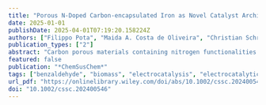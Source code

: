 ```yaml
---
title: "Porous N-Doped Carbon-encapsulated Iron as Novel Catalyst Architecture for the Electrocatalytic Hydrogenation of Benzaldehyde"
date: 2025-01-01
publishDate: 2025-04-01T07:19:20.158224Z
authors: ["Filippo Pota", "Maida A. Costa de Oliveira", "Christian Schröder", "Marc Brunet Cabré", "Hugo Nolan", "Aran Rafferty", "Olivier Jeannin", "Franck Camerel", "James A. Behan", "Frédéric Barrière", "Paula E. Colavita"]
publication_types: ["2"]
abstract: "Carbon porous materials containing nitrogen functionalities and encapsulated iron-based active sites have been suggested as electrocatalysts for energy conversion, however their applications to the hydrogenation of organic substrates via electrocatalytic hydrogenation (ECH) remain unexplored. Herein, we report on a Fe@C:N material synthesized with an adapted annealing procedure and tested as electrocatalyst for the hydrogenation of benzaldehyde. Using different concentrations of the organic, and electrolysis coupled to gas chromatography experiments, we demonstrate that it is possible to use such architectures for the ECH of unsaturated organics. Potential control experiments show that ECH faradaic efficiencies $>$70 % are possible in acid electrolytes, while maintaining selectivity for the alcohol over the pinacol dimerization product. Estimates of product formation rates and turnover frequency (TOF) values suggest that these carbon-encapsulated architectures can achieve competitive performance in acid electrolytes relative to both base and precious metal electrodes."
featured: false
publication: "*ChemSusChem*"
tags: ["benzaldehyde", "biomass", "electrocatalysis", "electrocatalytic hydrogenation", "sustainable chemistry"]
url_pdf: "https://onlinelibrary.wiley.com/doi/abs/10.1002/cssc.202400546"
doi: "10.1002/cssc.202400546"
---
```


